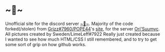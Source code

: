 # \~🍞\~
Unofficial site for the discord server [\~🍞\~](https://example.com).
Majority of the code forked(/stolen) from [Grizz#7960/POPE44](https://github.com/POPE44/)'s [site](https://github.com/POPE44/pope44.github.io/blob/main/ori.html), for the server [Ori'Suumyc](https://discord.com/invite/Ge2RfEJYSJ).
All pictures created by Sweden/LimeLeff#7922
Really just created because I wanted to see how much HTML/CSS I still remembered, and to try to get some sort of grip on how github works.
